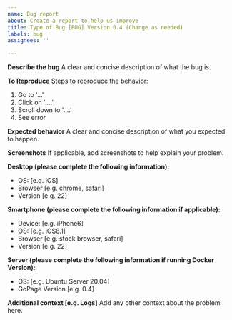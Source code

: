 ```yaml
---
name: Bug report
about: Create a report to help us improve
title: Type of Bug [BUG] Version 0.4 (Change as needed)
labels: bug
assignees: ''

---
```


**Describe the bug**
A clear and concise description of what the bug is.

**To Reproduce**
Steps to reproduce the behavior:
1. Go to '...'
2. Click on '....'
3. Scroll down to '....'
4. See error

**Expected behavior**
A clear and concise description of what you expected to happen.

**Screenshots**
If applicable, add screenshots to help explain your problem.

**Desktop (please complete the following information):**
 - OS: [e.g. iOS]
 - Browser [e.g. chrome, safari]
 - Version [e.g. 22]

**Smartphone (please complete the following information if applicable):**
 - Device: [e.g. iPhone6]
 - OS: [e.g. iOS8.1]
 - Browser [e.g. stock browser, safari]
 - Version [e.g. 22]

**Server (please complete the following information if running Docker Version):**
- OS: [e.g. Ubuntu Server 20.04]
- GoPage Version [e.g. 0.4]

**Additional context [e.g. Logs]**
Add any other context about the problem here.
